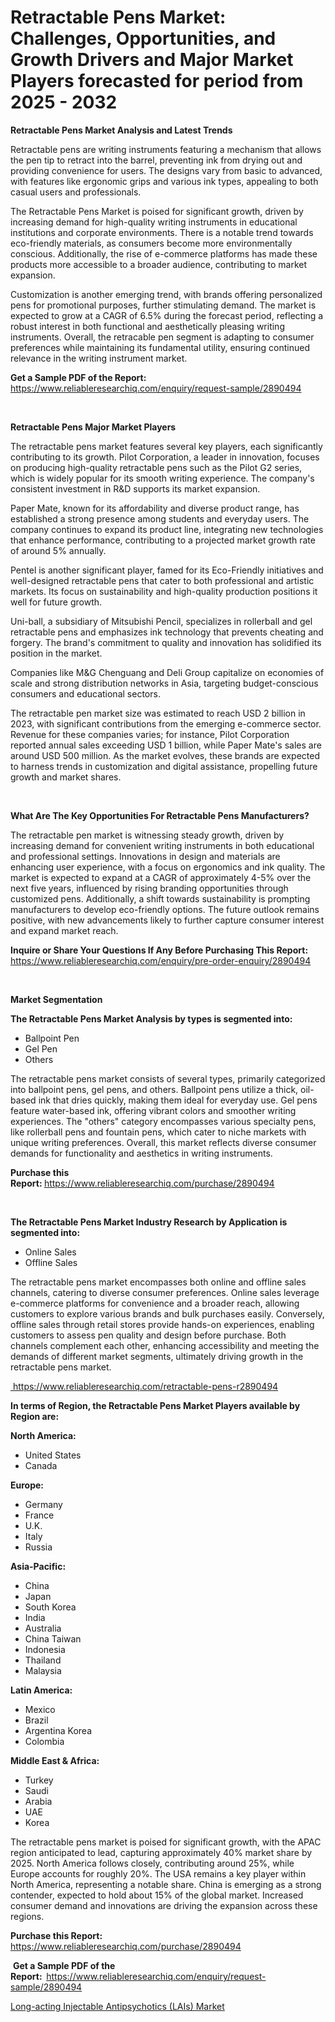 <p><h1>Retractable Pens Market: Challenges, Opportunities, and Growth Drivers and Major Market Players forecasted for period from 2025 - 2032</h1></p><p><strong>Retractable Pens Market Analysis and Latest Trends</strong></p>
<p><p>Retractable pens are writing instruments featuring a mechanism that allows the pen tip to retract into the barrel, preventing ink from drying out and providing convenience for users. The designs vary from basic to advanced, with features like ergonomic grips and various ink types, appealing to both casual users and professionals.</p><p>The Retractable Pens Market is poised for significant growth, driven by increasing demand for high-quality writing instruments in educational institutions and corporate environments. There is a notable trend towards eco-friendly materials, as consumers become more environmentally conscious. Additionally, the rise of e-commerce platforms has made these products more accessible to a broader audience, contributing to market expansion.</p><p>Customization is another emerging trend, with brands offering personalized pens for promotional purposes, further stimulating demand. The market is expected to grow at a CAGR of 6.5% during the forecast period, reflecting a robust interest in both functional and aesthetically pleasing writing instruments. Overall, the retracable pen segment is adapting to consumer preferences while maintaining its fundamental utility, ensuring continued relevance in the writing instrument market.</p></p>
<p><strong>Get a Sample PDF of the Report:&nbsp;</strong> <a href="https://www.reliableresearchiq.com/enquiry/request-sample/2890494?utm_campaign=3453&utm_medium=2&utm_source=Github&utm_content=ia&utm_term=14032025&utm_id=retractable-pens">https://www.reliableresearchiq.com/enquiry/request-sample/2890494</a></p>
<p>&nbsp;</p>
<p><strong>Retractable Pens Major Market Players</strong></p>
<p><p>The retractable pens market features several key players, each significantly contributing to its growth. Pilot Corporation, a leader in innovation, focuses on producing high-quality retractable pens such as the Pilot G2 series, which is widely popular for its smooth writing experience. The company's consistent investment in R&D supports its market expansion.</p><p>Paper Mate, known for its affordability and diverse product range, has established a strong presence among students and everyday users. The company continues to expand its product line, integrating new technologies that enhance performance, contributing to a projected market growth rate of around 5% annually.</p><p>Pentel is another significant player, famed for its Eco-Friendly initiatives and well-designed retractable pens that cater to both professional and artistic markets. Its focus on sustainability and high-quality production positions it well for future growth.</p><p>Uni-ball, a subsidiary of Mitsubishi Pencil, specializes in rollerball and gel retractable pens and emphasizes ink technology that prevents cheating and forgery. The brand's commitment to quality and innovation has solidified its position in the market.</p><p>Companies like M&G Chenguang and Deli Group capitalize on economies of scale and strong distribution networks in Asia, targeting budget-conscious consumers and educational sectors.</p><p>The retractable pen market size was estimated to reach USD 2 billion in 2023, with significant contributions from the emerging e-commerce sector. Revenue for these companies varies; for instance, Pilot Corporation reported annual sales exceeding USD 1 billion, while Paper Mate's sales are around USD 500 million. As the market evolves, these brands are expected to harness trends in customization and digital assistance, propelling future growth and market shares.</p></p>
<p>&nbsp;</p>
<p><strong>What Are The Key Opportunities For Retractable Pens Manufacturers?</strong></p>
<p><p>The retractable pen market is witnessing steady growth, driven by increasing demand for convenient writing instruments in both educational and professional settings. Innovations in design and materials are enhancing user experience, with a focus on ergonomics and ink quality. The market is expected to expand at a CAGR of approximately 4-5% over the next five years, influenced by rising branding opportunities through customized pens. Additionally, a shift towards sustainability is prompting manufacturers to develop eco-friendly options. The future outlook remains positive, with new advancements likely to further capture consumer interest and expand market reach.</p></p>
<p><strong>Inquire or Share Your Questions If Any Before Purchasing This Report:</strong> <a href="https://www.reliableresearchiq.com/enquiry/pre-order-enquiry/2890494?utm_campaign=3453&utm_medium=2&utm_source=Github&utm_content=ia&utm_term=14032025&utm_id=retractable-pens">https://www.reliableresearchiq.com/enquiry/pre-order-enquiry/2890494</a></p>
<p>&nbsp;</p>
<p><strong>Market Segmentation</strong></p>
<p><strong>The Retractable Pens Market Analysis by types is segmented into:</strong></p>
<p><ul><li>Ballpoint Pen</li><li>Gel Pen</li><li>Others</li></ul></p>
<p><p>The retractable pens market consists of several types, primarily categorized into ballpoint pens, gel pens, and others. Ballpoint pens utilize a thick, oil-based ink that dries quickly, making them ideal for everyday use. Gel pens feature water-based ink, offering vibrant colors and smoother writing experiences. The "others" category encompasses various specialty pens, like rollerball pens and fountain pens, which cater to niche markets with unique writing preferences. Overall, this market reflects diverse consumer demands for functionality and aesthetics in writing instruments.</p></p>
<p><strong>Purchase this Report:&nbsp;</strong><a href="https://www.reliableresearchiq.com/purchase/2890494?utm_campaign=3453&utm_medium=2&utm_source=Github&utm_content=ia&utm_term=14032025&utm_id=retractable-pens">https://www.reliableresearchiq.com/purchase/2890494</a></p>
<p>&nbsp;</p>
<p><strong>The Retractable Pens Market Industry Research by Application is segmented into:</strong></p>
<p><ul><li>Online Sales</li><li>Offline Sales</li></ul></p>
<p><p>The retractable pens market encompasses both online and offline sales channels, catering to diverse consumer preferences. Online sales leverage e-commerce platforms for convenience and a broader reach, allowing customers to explore various brands and bulk purchases easily. Conversely, offline sales through retail stores provide hands-on experiences, enabling customers to assess pen quality and design before purchase. Both channels complement each other, enhancing accessibility and meeting the demands of different market segments, ultimately driving growth in the retractable pens market.</p></p>
<p><a href="https://www.reliableresearchiq.com/retractable-pens-r2890494?utm_campaign=3453&utm_medium=2&utm_source=Github&utm_content=ia&utm_term=14032025&utm_id=retractable-pens">&nbsp;https://www.reliableresearchiq.com/retractable-pens-r2890494</a></p>
<p><strong>In terms of Region, the Retractable Pens Market Players available by Region are:</strong></p>
<p>
    <p> <strong> North America: </strong>
        <ul>
            <li>United States</li>
            <li>Canada</li>
        </ul>
        </p> 
    <p> <strong> Europe: </strong>
        <ul>
            <li>Germany</li>
            <li>France</li>
            <li>U.K.</li>
            <li>Italy</li>
            <li>Russia</li>
        </ul>
        </p> 
    <p> <strong> Asia-Pacific: </strong>
        <ul>
            <li>China</li>
            <li>Japan</li>
            <li>South Korea</li>
            <li>India</li>
            <li>Australia</li>
            <li>China Taiwan</li>
            <li>Indonesia</li>
            <li>Thailand</li>
            <li>Malaysia</li>
        </ul>
        </p> 
    <p> <strong> Latin America: </strong>
        <ul>
            <li>Mexico</li>
            <li>Brazil</li>
            <li>Argentina Korea</li>
            <li>Colombia</li>
        </ul>
        </p> 
    <p> <strong> Middle East & Africa: </strong>
        <ul>
            <li>Turkey</li>
            <li>Saudi</li>
            <li>Arabia</li>
            <li>UAE</li>
            <li>Korea</li>
        </ul>
    </p>
    </p>
<p><p>The retractable pens market is poised for significant growth, with the APAC region anticipated to lead, capturing approximately 40% market share by 2025. North America follows closely, contributing around 25%, while Europe accounts for roughly 20%. The USA remains a key player within North America, representing a notable share. China is emerging as a strong contender, expected to hold about 15% of the global market. Increased consumer demand and innovations are driving the expansion across these regions.</p></p>
<p><strong>Purchase this Report: </strong><a href="https://www.reliableresearchiq.com/purchase/2890494?utm_campaign=3453&utm_medium=2&utm_source=Github&utm_content=ia&utm_term=14032025&utm_id=retractable-pens">https://www.reliableresearchiq.com/purchase/2890494</a></p>
<p>&nbsp;<strong>Get a Sample PDF of the Report:&nbsp;&nbsp;</strong><a href="https://www.reliableresearchiq.com/enquiry/request-sample/2890494?utm_campaign=3453&utm_medium=2&utm_source=Github&utm_content=ia&utm_term=14032025&utm_id=retractable-pens">https://www.reliableresearchiq.com/enquiry/request-sample/2890494</a></p>
<p><strong></strong></p>
<p><p><a href="https://github.com/azorrotutus/Market-Research-Report-List-1/blob/main/long-acting-injectable-antipsychotics-lais-market.md?utm_campaign=3453&utm_medium=2&utm_source=Github&utm_content=ia&utm_term=14032025&utm_id=retractable-pens">Long-acting Injectable Antipsychotics (LAIs) Market</a></p></p>